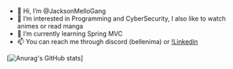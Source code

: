 - 👋 Hi, I’m @JacksonMelloGang
- 👀 I’m interested in Programming and CyberSecurity, I also like to watch animes or read manga
- 🌱 I’m currently learning Spring MVC
- 📫 You can reach me through discord (bellenima) or [!Linkedin](https://www.linkedin.com/in/lucas-morin-fr/)

<!---
JacksonMelloGang/JacksonMelloGang is a ✨ special ✨ repository because its `README.md` (this file) appears on your GitHub profile.
You can click the Preview link to take a look at your changes.
--->

[![Anurag's GitHub stats](https://github-readme-stats.vercel.app/api?username=JacksonMellogang)]
